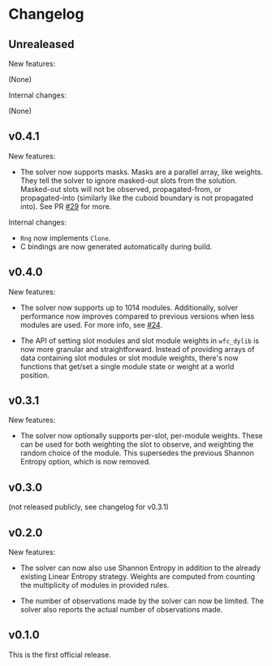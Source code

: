 # Changelog

## Unrealeased

New features:

(None)

Internal changes:

(None)

## v0.4.1

New features:

- The solver now supports masks. Masks are a parallel array, like weights. They tell
  the solver to ignore masked-out slots from the solution. Masked-out slots will not
  be observed, propagated-from, or propagated-into (similarly like the cuboid boundary
  is not propagated into). See PR [#29](https://github.com/subdgtl/WFC/pull/29) for
  more.

Internal changes:

- `Rng` now implements `Clone`.
- C bindings are now generated automatically during build.

## v0.4.0

New features:

- The solver now supports up to 1014 modules. Additionally, solver performance
  now improves compared to previous versions when less modules are used. For
  more info, see [#24](https://github.com/subdgtl/WFC/pull/24).

- The API of setting slot modules and slot module weights in `wfc_dylib` is now
  more granular and straightforward. Instead of providing arrays of data
  containing slot modules or slot module weights, there's now functions that
  get/set a single module state or weight at a world position.

## v0.3.1

New features:

- The solver now optionally supports per-slot, per-module weights. These can be
  used for both weighting the slot to observe, and weighting the random choice
  of the module. This supersedes the previous Shannon Entropy option, which is
  now removed.

## v0.3.0

(not released publicly, see changelog for v0.3.1)

## v0.2.0

New features:

- The solver can now also use Shannon Entropy in addition to the already
  existing Linear Entropy strategy. Weights are computed from counting the
  multiplicity of modules in provided rules.

- The number of observations made by the solver can now be limited. The solver
  also reports the actual number of observations made.

## v0.1.0

This is the first official release.
